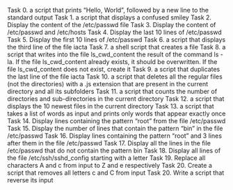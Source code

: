 Task 0. a script that prints “Hello, World”, followed by a new line to the standard output
Task 1. a script that displays a confused smiley
Task 2. Display the content of the /etc/passwd file
Task 3. Display the content of /etc/passwd and /etc/hosts
Task 4. Display the last 10 lines of /etc/passwd
Task 5. Display the first 10 lines of /etc/passwd
Task 6. a script that displays the third line of the file iacta
Task 7. a shell script that creates a file
Task 8.  a script that writes into the file ls_cwd_content the result of the command ls -la. If the file ls_cwd_content already exists, it should be overwritten. If the file ls_cwd_content does not exist, create it
Task 9. a script that duplicates the last line of the file iacta
Task 10. a script that deletes all the regular files (not the directories) with a .js extension that are present in the current directory and all its subfolders
Task 11. a script that counts the number of directories and sub-directories in the current directory
Task 12. a script that displays the 10 newest files in the current directory
Task 13. a script that takes a list of words as input and prints only words that appear exactly once
Task 14. Display lines containing the pattern “root” from the file /etc/passwd
Task 15. Display the number of lines that contain the pattern “bin” in the file /etc/passwd
Task 16. Display lines containing the pattern “root” and 3 lines after them in the file /etc/passwd
Task 17. Display all the lines in the file /etc/passwd that do not contain the pattern bin
Task 18. Display all lines of the file /etc/ssh/sshd_config starting with a letter
Task 19. Replace all characters A and c from input to Z and e respectively
Task 20. Create a script that removes all letters c and C from input
Task 20. Write a script that reverse its input
